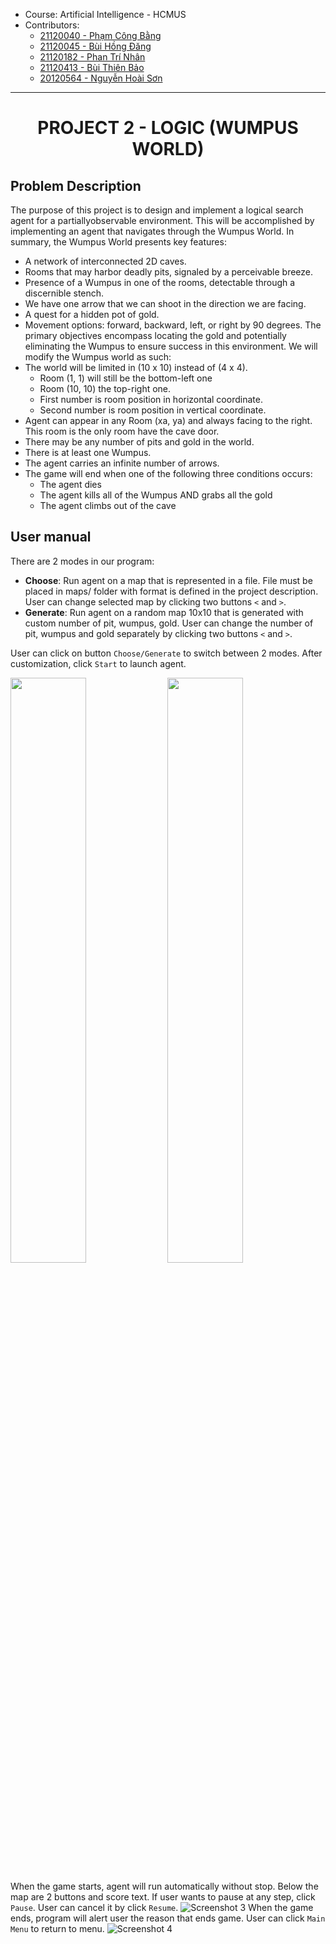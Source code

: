 - Course: Artificial Intelligence - HCMUS  
- Contributors:
  * [21120040 - Phạm Công Bằng](https://github.com/ginganotnigg)
  * [21120045 - Bùi Hồng Đăng](https://github.com/bhdang311003)
  * [21120182 - Phan Trí Nhân](https://github.com/TreeDude03)
  * [21120413 - Bùi Thiên Bảo](https://github.com/baobui1509)
  * [20120564 - Nguyễn Hoài Sơn](https://github.com/nguyenhoaisonHCMUS)

*********

<h1 align='center'>PROJECT 2 - LOGIC (WUMPUS WORLD)</h1>

## Problem Description
The purpose of this project is to design and implement a logical search agent for a partiallyobservable environment. This will be accomplished by implementing an agent that navigates through the Wumpus World.
In summary, the Wumpus World presents key features:
- A network of interconnected 2D caves.
- Rooms that may harbor deadly pits, signaled by a perceivable breeze.
- Presence of a Wumpus in one of the rooms, detectable through a discernible stench.
- We have one arrow that we can shoot in the direction we are facing.
- A quest for a hidden pot of gold.
- Movement options: forward, backward, left, or right by 90 degrees.
The primary objectives encompass locating the gold and potentially eliminating the Wumpus to ensure success in this environment.
We will modify the Wumpus world as such:
- The world will be limited in (10 x 10) instead of (4 x 4).
    + Room (1, 1) will still be the bottom-left one
    + Room (10, 10) the top-right one.
    + First number is room position in horizontal coordinate.
    + Second number is room position in vertical coordinate.
- Agent can appear in any Room (xa, ya) and always facing to the right. This room is
the only room have the cave door.
- There may be any number of pits and gold in the world.
- There is at least one Wumpus.
- The agent carries an infinite number of arrows.
- The game will end when one of the following three conditions occurs:
    + The agent dies
    + The agent kills all of the Wumpus AND grabs all the gold
    + The agent climbs out of the cave

## User manual
There are 2 modes in our program:
- __Choose__: Run agent on a map that is represented in a file. File must be placed in maps/ folder with format is defined in the project description. User can change selected map by clicking two buttons `<` and `>`.
- __Generate__: Run agent on a random map 10x10 that is generated with custom number of pit, wumpus, gold. User can change the number of pit, wumpus and gold separately by clicking two buttons `<` and `>`.

User can click on button `Choose/Generate` to switch between 2 modes. After customization, click `Start` to launch agent.

<img src="assets/screenshot1.png" width="49%"> <img src="assets/screenshot2.png" width="49%">

When the game starts, agent will run automatically without stop. Below the map are 2 buttons and score text. If user wants to pause at any step, click `Pause`. User can cancel it by click `Resume`.
![Screenshot 3](assets/screenshot3.png)
When the game ends, program will alert user the reason that ends game. User can click `Main Menu` to return to menu.
![Screenshot 4](assets/screenshot4.png)